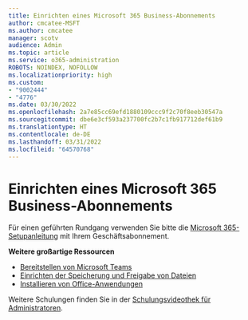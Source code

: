 ```yaml
---
title: Einrichten eines Microsoft 365 Business-Abonnements
author: cmcatee-MSFT
ms.author: cmcatee
manager: scotv
audience: Admin
ms.topic: article
ms.service: o365-administration
ROBOTS: NOINDEX, NOFOLLOW
ms.localizationpriority: high
ms.custom:
- "9002444"
- "4776"
ms.date: 03/30/2022
ms.openlocfilehash: 2a7e85cc69efd1880109ccc9f2c70f8eeb30547a
ms.sourcegitcommit: dbe6e3cf593a237700fc2b7c1fb917712def61b9
ms.translationtype: HT
ms.contentlocale: de-DE
ms.lasthandoff: 03/31/2022
ms.locfileid: "64570768"
---
```

# <a name="set-up-a-microsoft-365-business-subscription"></a>Einrichten eines Microsoft 365 Business-Abonnements

Für einen geführten Rundgang verwenden Sie bitte die [Microsoft 365-Setupanleitung](https://admin.microsoft.com/adminportal/home#/modernonboarding/m365setup) mit Ihrem Geschäftsabonnement.

**Weitere großartige Ressourcen**

- [Bereitstellen von Microsoft Teams](https://docs.microsoft.com/microsoftteams/how-to-roll-out-teams)
- [Einrichten der Speicherung und Freigabe von Dateien](https://docs.microsoft.com/microsoft-365/admin/setup/set-up-file-storage-and-sharing)
- [Installieren von Office-Anwendungen](https://docs.microsoft.com/microsoft-365/admin/setup/install-applications)

Weitere Schulungen finden Sie in der [Schulungsvideothek für Administratoren](https://docs.microsoft.com/microsoft-365/admin/admin-video-library).
